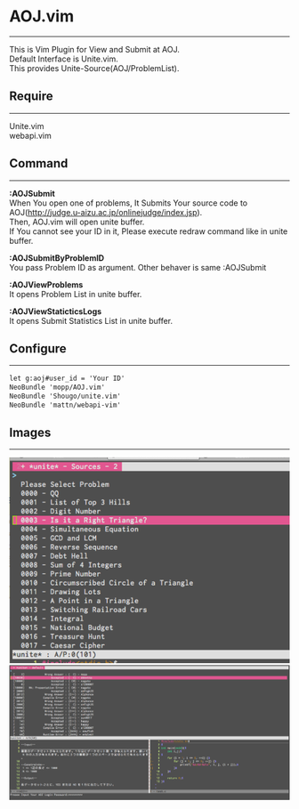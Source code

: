 AOJ.vim
=======
* * *

This is Vim Plugin for View and Submit at AOJ.  
Default Interface is Unite.vim.  
This provides Unite-Source(AOJ/ProblemList).

Require
-------
* * *
Unite.vim  
webapi.vim


Command
-------
* * *
**:AOJSubmit**  
    When You open one of problems, It Submits Your source code to AOJ(http://judge.u-aizu.ac.jp/onlinejudge/index.jsp).  
    Then, AOJ.vim will open unite buffer.  
    If You cannot see your ID in it, Please execute redraw command like <C-L> in unite buffer.  

**:AOJSubmitByProblemID**  
    You pass Problem ID as argument.
    Other behaver is same :AOJSubmit

**:AOJViewProblems**  
    It opens Problem List in unite buffer.  

**:AOJViewStaticticsLogs**  
    It opens Submit Statistics List in unite buffer.

Configure
---------
* * *
    let g:aoj#user_id = 'Your ID'
    NeoBundle 'mopp/AOJ.vim'
    NeoBundle 'Shougo/unite.vim'
    NeoBundle 'mattn/webapi-vim'

Images
---------
* * *
![SS](./ss1.png)
![SS](./ss2.png)
